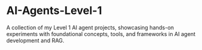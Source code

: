 # AI-Agents-Level-1
A collection of my Level 1 AI agent projects, showcasing hands-on experiments with foundational concepts, tools, and frameworks in AI agent development and RAG.
